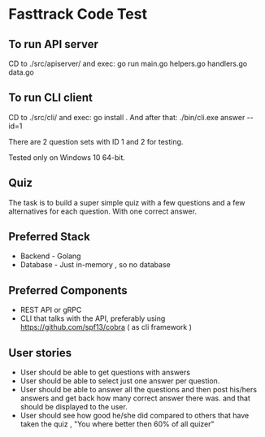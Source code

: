# Fasttrack Code Test

## To run API server

CD to ./src/apiserver/ and exec: go run main.go helpers.go handlers.go data.go

## To run CLI client

CD to ./src/cli/ and exec: go install . And after that: ./bin/cli.exe answer --id=1

There are 2 question sets with ID 1 and 2 for testing.

Tested only on Windows 10 64-bit.

## Quiz

The task is to build a super simple quiz with a few questions and a few alternatives for each question. With one correct answer.

## Preferred Stack

* Backend - Golang
* Database - Just in-memory , so no database

## Preferred Components
* REST API or gRPC
* CLI that talks with the API, preferably using https://github.com/spf13/cobra ( as cli framework )

## User stories

* User should be able to get questions with answers
* User should be able to select just one answer per question.
* User should be able to answer all the questions and then post his/hers answers and get back how many correct answer there was. and that should be displayed to the user.
* User should see how good he/she did compared to others that have taken the quiz , "You where better then 60% of all quizer"
